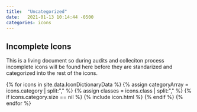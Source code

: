```yaml
---
title:  "Uncategorized"
date:   2021-01-13 10:14:44 -0500
categories: icons
---
```

<H2>Incomplete Icons</H2>
<p>
This is a living document so during audits and colleciton process incomplete icons will be found here before they are standarized and categorized into the rest of the icons. </p>
<div id="mylist" class="ul_none">
{% for icons in site.data.IconDictionaryData %}
{% assign categoryArray = icons.category | split:"," %}
{% assign classes = icons.class | split:"," %}
{% if icons.category.size == nil %}
   {% include icon.html %}
{% endif %}
{% endfor %}
</div>

